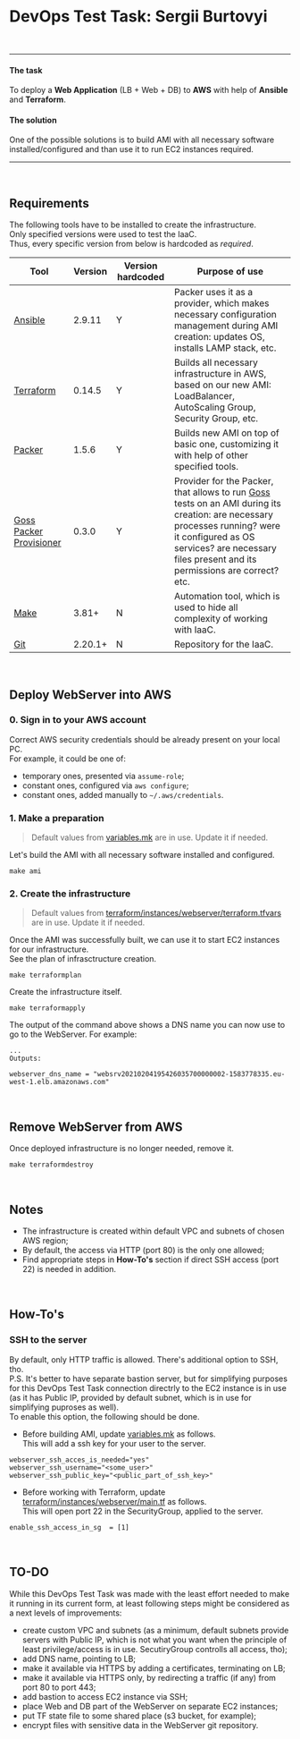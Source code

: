 # DevOps Test Task: Sergii Burtovyi
&nbsp;
______________
#### The task
To deploy a **Web Application** (LB + Web + DB) to **AWS** with help of **Ansible** and **Terraform**.

#### The solution
One of the possible solutions is to build AMI with all necessary software installed/configured and than use it to run EC2 instances required.
_____________

&nbsp;
## Requirements
The following tools have to be installed to create the infrastructure.\
Only specified versions were used to test the IaaC.\
Thus, every specific version from below is hardcoded as *required*.

| Tool | Version | Version hardcoded | Purpose of use |
| ------ | ------ | ------ | ------ |
| [Ansible](https://docs.ansible.com/ansible/latest/installation_guide/intro_installation.html) | 2.9.11 | Y | Packer uses it as a provider, which makes necessary configuration management during AMI creation: updates OS, installs LAMP stack, etc.
| [Terraform](https://learn.hashicorp.com/tutorials/terraform/install-cli) | 0.14.5 | Y | Builds all necessary infrastructure in AWS, based on our new AMI: LoadBalancer, AutoScaling Group, Security Group, etc.
| [Packer](https://learn.hashicorp.com/tutorials/packer/getting-started-install#installing-packer) | 1.5.6 | Y | Builds new AMI on top of basic one, customizing it with help of other specified tools.
| [Goss Packer Provisioner](https://github.com/YaleUniversity/packer-provisioner-goss) | 0.3.0 | Y | Provider for the Packer, that allows to run [Goss](https://github.com/aelsabbahy/goss) tests on an AMI during its creation: are necessary processes running? were it configured as OS services? are necessary files present and its permissions are correct? etc.
| [Make](https://www.gnu.org/software/make/) | 3.81+ | N | Automation tool, which is used to hide all complexity of working with IaaC.
| [Git](https://git-scm.com/downloads) | 2.20.1+ | N | Repository for the IaaC.


&nbsp;
&nbsp;
## Deploy WebServer into AWS
### 0. Sign in to your AWS account
Correct AWS security credentials should be already present on your local PC.\
For example, it could be one of:
- temporary ones, presented via `assume-role`;
- constant ones, configured via `aws configure`;
- constant ones, added manually to `~/.aws/credentials`.

### 1. Make a preparation
> Default values from [variables.mk](https://github.com/propalparolnapervom/sergiiburtovyi-devops-test-task/blob/main/variables.mk) are in use. Update it if needed.

Let's build the AMI with all necessary software installed and configured.
```
make ami
```

### 2. Create the infrastructure
> Default values from [terraform/instances/webserver/terraform.tfvars](https://github.com/propalparolnapervom/sergiiburtovyi-devops-test-task/blob/main/terraform/instances/webserver/terraform.tfvars) are in use. Update it if needed.

Once the AMI was successfully built, we can use it to start EC2 instances for our infrastructure.\
See the plan of infrasctructure creation.
```
make terraformplan
```

Create the infrastructure itself.
```
make terraformapply
```

The output of the command above shows a DNS name you can now use to go to the WebServer. For example:
```
...
Outputs:

webserver_dns_name = "websrv20210204195426035700000002-1583778335.eu-west-1.elb.amazonaws.com"
```

&nbsp;
## Remove WebServer from AWS
Once deployed infrastructure is no longer needed, remove it.
```
make terraformdestroy
```

&nbsp;
## Notes
- The infrastructure is created within default VPC and subnets of chosen AWS region;
- By default, the access via HTTP (port 80) is the only one allowed;
- Find appropriate steps in **How-To's** section if direct SSH access (port 22) is needed in addition.


&nbsp;
## How-To's
### SSH to the server
By default, only HTTP traffic is allowed. There's additional option to SSH, tho.\
P.S. It's better to have separate bastion server, but for simplifying purposes for this DevOps Test Task connection directrly to the EC2 instance is in use (as it has Public IP, provided by default subnet, which is in use for simplifying puproses as well).\
To enable this option, the following should be done.
- Before building AMI, update [variables.mk](https://github.com/propalparolnapervom/sergiiburtovyi-devops-test-task/blob/0bf60a9161abff6e7ed13f9859b2c0ebdb340ef2/variables.mk#L18-L20) as follows.\
This will add a ssh key for your user to the server.
```
webserver_ssh_acces_is_needed="yes"
webserver_ssh_username="<some_user>"
webserver_ssh_public_key="<public_part_of_ssh_key>"
```
- Before working with Terraform, update [terraform/instances/webserver/main.tf](https://github.com/propalparolnapervom/sergiiburtovyi-devops-test-task/blob/main/terraform/instances/webserver/main.tf#L16) as follows.\
This will open port 22 in the SecurityGroup, applied to the server.
```
enable_ssh_access_in_sg  = [1]
```


&nbsp;
## TO-DO
While this DevOps Test Task was made with the least effort needed to make it running in its current form, at least following steps might be considered as a next levels of improvements:
- create custom VPC and subnets (as a minimum, default subnets provide servers with Public IP, which is not what you want when the principle of least privilege/access is in use. SecutiryGroup controlls all access, tho);
- add DNS name, pointing to LB;
- make it available via HTTPS by adding a certificates, terminating on LB;
- make it available via HTTPS only, by redirecting a traffic (if any) from port 80 to port 443;
- add bastion to access EC2 instance via SSH;
- place Web and DB part of the WebServer on separate EC2 instances;
- put TF state file to some shared place (s3 bucket, for example);
- encrypt files with sensitive data in the WebServer git repository.



